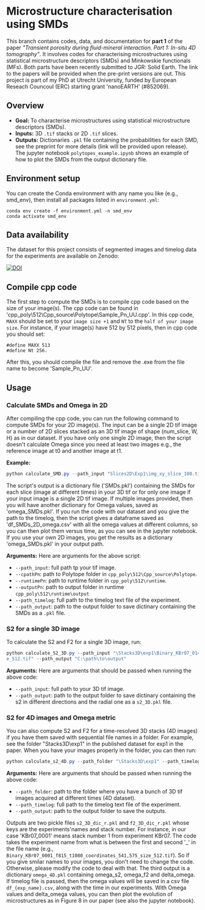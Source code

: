# Microstructure characterisation using SMDs

This branch contains codes, data, and documentation for **part 1** of the paper *"Transient porosity during fluid-mineral interaction. Part 1: In-situ 4D tomography"*. It involves codes for characterising microstructures using statistical microstructure descriptors (SMDs) and Minkowskie functionals (MFs). Both parts have been recently submitted to JGR: Solid Earth. The link to the papers will be provided when the pre-print versions are out. This project is part of my PhD at Utrecht University, funded by European Reseach Councoul (ERC) starting grant 'nanoEARTH' (#852069).

## Overview
- **Goal:** To characterise microstructures using statistical microstructure descriptors (SMDs).
- **Inputs:** 3D `.tif` stacks or 2D `.tif` slices.
- **Outputs:** Dictionaries `.pkl` file containing the probabilities for each SMD, see the preprint for more details (link will be provided upon release). The jupyter notebook `polytopes_example.ipynb` shows an example of how to plot the SMDs from the output dictionary file.

## Environment setup
You can create the Conda environment with any name you like (e.g., smd_env), then install all packages listed in `environment.yml`:

```
conda env create -f environment.yml -n smd_env
conda activate smd_env
```

## Data availability
The dataset for this project consists of segmented images and timelog data for the experiments are available on Zenodo: 

[![DOI](https://zenodo.org/badge/DOI/10.5281/zenodo.16875392.svg)](https://doi.org/10.5281/zenodo.16875392)



## Compile cpp code
The first step to compute the SMDs is to compile cpp code based on the size of your image(s). The cpp code can be found in 'cpp_poly\512\Cpp_source\Polytope\Sample_Pn_UU.cpp'. In this cpp code, `MAXX` should be set to your `image size +1` and `NT` to the `half of your image size`. For instance, if your image(s) have 512 by 512 pixels, then in cpp code you should set:

```
#define MAXX 513
#define Nt 256.
```

After this, you should compile the file and remove the .exe from the file name to become 'Sample_Pn_UU'.

## Usage

### Calculate SMDs and Omega in 2D
After compiling the cpp code, you can run the following command to compute SMDs for your 2D image(s). The input can be a single 2D tif image or a number of 2D slices stacked as an 3D tif image of shape (num_slice, W, H) as in our dataset. If you have only one single 2D image, then the script doesn't calculate Omega since you need at least two images e.g., the reference image at t0 and another image at t1.

**Example:**
```powershell
python calculate_SMD.py --path_input "Slices2D\Exp1\img_xy_slice_100.tif" --cpathPn "cpp_poly\512\Cpp_source\Polytope" --runtimePn "cpp_poly\512\runtime" --outputPn "cpp_poly\512\runtime\output" --path_timelog "\TimeLogs\timeseries_exp1.log" --path_output "path\to\outputs"
```

The script's output is a dictionary file ('SMDs.pkl') containing the SMDs for each slice (image at different times) in your 3D tif or for only one image if your input image is a single 2D tif image. If multiple images provided, then you will have another dictionary for Omega values, saved as 'omega_SMDs.pkl'. If you run the code with our dataset and you give the path to the timelog, then the script gives a dataframe saved as 'df_SMDs_2D_omega.csv' with all the omega values at different columns, so you can then plot them versus time, as you can see in the jupyter notebook. If you use your own 2D images, you get the results as a dictionary 'omega_SMDs.pkl' in your output path.

**Arguments:**
Here are arguments for the above script:
- `--path_input`: full path tp your tif image.
- `--cpathPn`: path to Polytope folder in `cpp_poly\512\Cpp_source\Polytope`.
- `--runtimePn`: path to runtime folder in `cpp_poly\512\runtime`.
- `--outputPn`: path to output folder in runtime `cpp_poly\512\runtime\output`
- `--path_timelog`: full path to the timelog text file of the experiment.
- `--path_output`: path to the output folder to save dictinary containing the SMDs as a `.pkl` file.

### S2 for a single 3D image
To calculate the S2 and F2 for a single 3D image, run:
```powershell
python calculate_S2_3D.py --path_input "\Stacks3D\exp1\Binary_KBr07_0140_f815_t1080_coordinates_541,575_siz
e_512.tif" --path_output "C:\path\to\output"
```
**Arguments:**
Here are arguments that should be passed when running the above code:
- `--path_input`: full path to your 3D tif image.
- `--path_output`: path to the output folder to save dictinary containing the s2 in different directions and the radial one as a `s2_3D.pkl` file.

### S2 for 4D images and Omega metric
You can also compute S2 and F2 for a time-resolved 3D stacks (4D images) if you have  them saved with sequential file names in a folder. For example, see the folder "Stacks3D\exp1" in the published dataset for exp1 in the paper. When you have your images properly in the folder, you can then run:
```powershell
python calculate_s2_4D.py --path_folder "\Stacks3D\exp1" --path_timelog "\TimeLogs\timeseries_exp1.log"--path_output "C:\path\to\output"
```
**Arguments:**
Here are arguments that should be passed when running the above code:
- `--path_folder`: path to the folder where you have a bunch of 3D tif images acquired at different times (4D dataset).
- `--path_timelog`: full path to the timelog text file of the experiment.
- `--path_output`: path to the output folder to save the outputs.

Outputs are two pickle files `s2_3D_dic_r.pkl` and `f2_3D_dic_r.pkl`  whose keys are the experiments'names and stack number. For instance, in our case 'KBr07_0001' means stack number 1 from experiment KBr07. The code takes the experiment name from what is between the first and second '_' in the file name (e.g., `Binary_KBr07_0001_f815_t1080_coordinates_541,575_size_512.tif`). So if you give smilar names to your images, you don't need to change the code. Otherwise, please modify the code to deal with that. The third output is a dictionary `omega_4D.pkl` containing omega_s2, omega_f2 and delta_omega. If timelog file is passed, then the omega values will be saved in a csv file `df_{exp_name}.csv`, along with the time in our experiments.  With Omega values and delta_omega values, you can then plot the evolution of microstructures as in Figure 8 in our paper (see also the jupyter notebook). 





